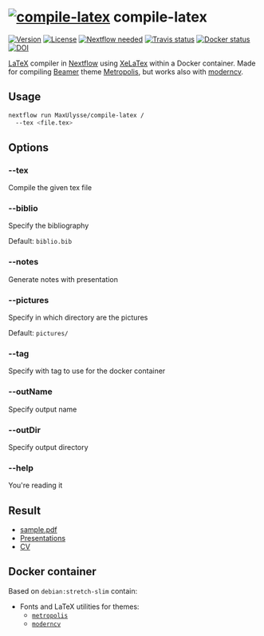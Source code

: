 # [![compile-latex](https://raw.githubusercontent.com/MaxUlysse/compile-latex/master/pictures/compile-latex_logo.png "compile-latex")](https://github.com/MaxUlysse/compile-latex/) compile-latex

[![Version][version-badge]][version-link]
[![License][license-badge]][license-link]
[![Nextflow needed][nextflow-badge]][nextflow-link]
[![Travis status][travis-badge]][travis-link]
[![Docker status][docker-badge]][docker-link]
[![DOI][zenodo-badge]][zenodo-link]

[LaTeX][latex-link] compiler in [Nextflow][nextflow-link] using [XeLaTex][xetex-link] within a Docker container. Made for compiling [Beamer][beamer-link] theme [Metropolis][metropolis-link], but works also with [moderncv][moderncv-link].

## Usage
```bash
nextflow run MaxUlysse/compile-latex /
  --tex <file.tex>
```

## Options

### --tex
Compile the given tex file

### --biblio
Specify the bibliography

Default: `biblio.bib`

### --notes
Generate notes with presentation

### --pictures
Specify in which directory are the pictures

Default: `pictures/`

### --tag
Specify with tag to use for the docker container

### --outName
Specify output name

### --outDir
Specify output directory

### --help
You're reading it

## Result
- [sample.pdf](https://github.com/MaxUlysse/compile-latex/blob/master/sample.pdf)
- [Presentations](https://github.com/MaxUlysse/Presentations)
- [CV](https://github.com/MaxUlysse/myCV)

## Docker container
Based on `debian:stretch-slim` contain:
- Fonts and LaTeX utilities for themes:
  - [`metropolis`][metropolis-link]
  - [`moderncv`][moderncv-link]

[beamer-link]: https://github.com/josephwright/beamer
[docker-badge]: https://img.shields.io/docker/automated/maxulysse/compile-latex.svg
[docker-link]: https://hub.docker.com/r/maxulysse/compile-latex
[latex-link]: https://www.latex-project.org
[license-badge]: https://img.shields.io/github/license/MaxUlysse/compile-latex.svg
[license-link]: https://github.com/MaxUlysse/compile-latex/blob/master/LICENSE
[metropolis-link]: https://ctan.org/pkg/beamertheme-metropolis
[moderncv-link]: https://ctan.org/pkg/moderncv
[nextflow-badge]: https://img.shields.io/badge/nextflow-%E2%89%A50.30.2-brightgreen.svg
[nextflow-link]: https://www.nextflow.io/
[travis-badge]: https://api.travis-ci.org/MaxUlysse/compile-latex.svg
[travis-link]: https://travis-ci.org/MaxUlysse/compile-latex
[version-badge]: https://img.shields.io/github/release/MaxUlysse/compile-latex.svg
[version-link]: https://github.com/MaxUlysse/compile-latex/releases/latest
[xetex-link]: http://xetex.sourceforge.net
[zenodo-badge]: https://zenodo.org/badge/70491982.svg
[zenodo-link]: https://zenodo.org/badge/latestdoi/70491982

